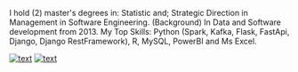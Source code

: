 I hold (2) master's degrees in: Statistic and; Strategic Direction in Management in Software Engineering.
(Background) In Data and Software development from 2013.
My Top Skills: Python (Spark, Kafka, Flask, FastApi, Django, Django RestFramework), R, MySQL, PowerBI and Ms Excel.

[![text](https://img.shields.io/badge/LinkedIn-0077B5?style=for-the-badge&logo=linkedin&logoColor=white)](https://www.linkedin.com/in/josejaimecome)
[![text](https://img.shields.io/badge/YouTube-red?style=for-the-badge&logo=youtube&logoColor=white)](https://www.youtube.com/@josejaimecome)
